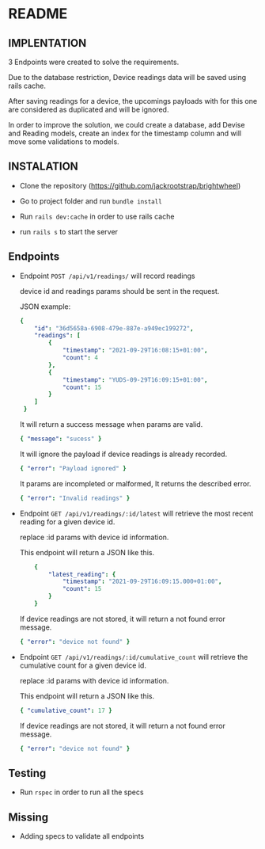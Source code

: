 # README

## IMPLENTATION

3 Endpoints were created to solve the requirements.

Due to the database restriction, Device readings data will be saved using rails cache. 

After saving readings for a device, the upcomings payloads with for this one are considered as duplicated and will be ignored.

In order to improve the solution, we could create a database, add Devise and Reading models, create an index for the timestamp column and will move some validations to models.


## INSTALATION

* Clone the repository (https://github.com/jackrootstrap/brightwheel)

* Go to project folder and run `bundle install`

* Run `rails dev:cache` in order to use rails cache

* run `rails s` to start the server

## Endpoints

* Endpoint `POST /api/v1/readings/` will record readings

   device id and readings params should be sent in the request.

    JSON example:

    ```yaml
    {
        "id": "36d5658a-6908-479e-887e-a949ec199272",
        "readings": [
            {
                "timestamp": "2021-09-29T16:08:15+01:00",
                "count": 4
            },
            {
                "timestamp": "YUDS-09-29T16:09:15+01:00",
                "count": 15
            }
        ]
     }
    ```

    It will return a success message when params are valid.

    ```yaml
    { "message": "sucess" } 
    ```

    It will ignore the payload if device readings is already recorded.

    ```yaml
    { "error": "Payload ignored" }
    ```

    It params are incompleted or malformed, It returns the described error.

    ```yaml
    { "error": "Invalid readings" }
    ```
       

* Endpoint `GET /api/v1/readings/:id/latest` will retrieve the most recent reading for a given device id. 

    replace :id params with device id information.

    This endpoint will return a JSON like this.
    
    ```yaml
        {
            "latest_reading": {
                "timestamp": "2021-09-29T16:09:15.000+01:00",
                "count": 15
            }
        }
    ```
    
    If device readings are not stored, it will return a not found error message.
    
    ```yaml
    { "error": "device not found" }
    ```

* Endpoint `GET /api/v1/readings/:id/cumulative_count` will retrieve the cumulative count for a given device id.

    replace :id params with device id information.
    
    This endpoint will return a JSON like this.
 
    ```yaml
    { "cumulative_count": 17 }
    ```

    If device readings are not stored, it will return a not found error message.

    ```yaml
    { "error": "device not found" }
    ```

## Testing

* Run `rspec` in order to run all the specs


## Missing

* Adding specs to validate all endpoints

